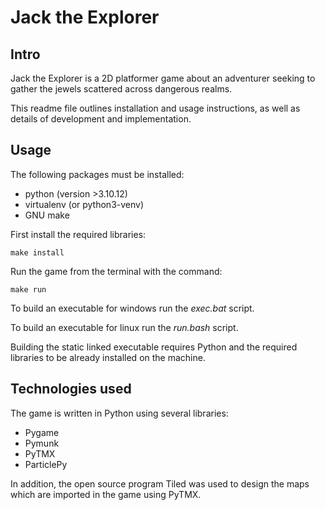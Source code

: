 # Jack the Explorer

## Intro

Jack the Explorer is a 2D platformer game about an adventurer seeking to gather the jewels scattered across dangerous realms.

This readme file outlines installation and usage instructions, as well as details of development and implementation.

## Usage

The following packages must be installed:

- python (version >3.10.12)
- virtualenv (or python3-venv)
- GNU make

First install the required libraries:

```
make install
```

Run the game from the terminal with the command:

```
make run
```

To build an executable for windows run the *exec.bat* script.

To build an executable for linux run the *run.bash* script.

Building the static linked executable requires Python and the required libraries to be already installed on the machine.

## Technologies used

The game is written in Python using several libraries:

* Pygame
* Pymunk
* PyTMX
* ParticlePy

In addition, the open source program Tiled was used to design the maps which are imported in the game using PyTMX.

